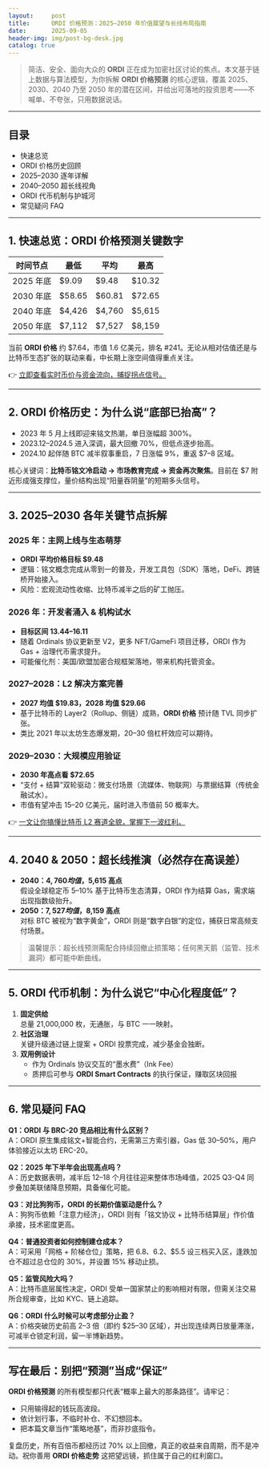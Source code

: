 ```yaml
---
layout:     post
title:      ORDI 价格预测：2025–2050 年价值展望与长线布局指南
date:       2025-09-05
header-img: img/post-bg-desk.jpg
catalog: true
---
```


> 简洁、安全、面向大众的 **ORDI** 正在成为加密社区讨论的焦点。本文基于链上数据与算法模型，为你拆解 **ORDI 价格预测** 的核心逻辑，覆盖 2025、2030、2040 乃至 2050 年的潜在区间，并给出可落地的投资思考——不喊单、不夸张，只用数据说话。

---

## 目录

- 快速总览
- ORDI 价格历史回顾  
- 2025–2030 逐年详解
- 2040–2050 超长线视角  
- ORDI 代币机制与护城河  
- 常见疑问 FAQ

---

## 1. 快速总览：ORDI 价格预测关键数字

| 时间节点 | 最低 | 平均 | 最高 |
|---|---|---|---|
| 2025 年底 | $9.09 | $9.48 | $10.32 |
| 2030 年底 | $58.65 | $60.81 | $72.65 |
| 2040 年底 | $4,426 | $4,760 | $5,615 |
| 2050 年底 | $7,112 | $7,527 | $8,159 |

当前 **ORDI 价格** 约 $7.64，市值 1.6 亿美元，排名 #241。无论从相对估值还是与比特币生态扩张的联动来看，中长期上涨空间值得重点关注。

👉 [立即查看实时币价与资金流向，捕捉拐点信号。](https://okxdog.com/)

---

## 2. ORDI 价格历史：为什么说“底部已抬高”？

- 2023 年 5 月上线即迎来铭文热潮，单日涨幅超 300%。  
- 2023.12–2024.5 进入深调，最大回撤 70%，但低点逐步抬高。  
- 2024.10 起伴随 BTC 减半叙事重启，7 日涨幅 9%，重返 $7–8 区域。

核心关键词：**比特币铭文冷启动 → 市场教育完成 → 资金再次聚焦**。目前在 $7 附近形成强支撑位，量价结构出现“阳量吞阴量”的短期多头信号。

---

## 3. 2025–2030 各年关键节点拆解

### 2025 年：主网上线与生态萌芽
- **ORDI 平均价格目标 $9.48**  
- 逻辑：铭文概念完成从零到一的普及，开发工具包（SDK）落地，DeFi、跨链桥开始接入。  
- 风险：宏观流动性收缩、比特币减半之后的矿工抛压。

### 2026 年：开发者涌入 & 机构试水
- **目标区间 $13.44–$16.11**  
- 随着 Ordinals 协议更新至 V2，更多 NFT/GameFi 项目迁移，ORDI 作为 Gas + 治理代币需求提升。  
- 可能催化剂：美国/欧盟加密合规框架落地，带来机构托管资金。

### 2027–2028：L2 解决方案完善
- **2027 均值 $19.83，2028 均值 $29.66**  
- 基于比特币的 Layer2（Rollup、侧链）成熟，**ORDI 价格** 预计随 TVL 同步扩张。  
- 类比 2021 年以太坊生态爆发期，20–30 倍杠杆效应可以期待。

### 2029–2030：大规模应用验证
- **2030 年高点看 $72.65**  
- “支付 + 结算”双轮驱动：微支付场景（流媒体、物联网）与票据结算（传统金融试水）。  
- 市值有望冲击 15–20 亿美元，届时进入市值前 50 概率大。

👉 [一文让你搞懂比特币 L2 赛道全貌，掌握下一波红利。](https://okxdog.com/)

---

## 4. 2040 & 2050：超长线推演（必然存在高误差）

- **2040：$4,760 均值，$5,615 高点**  
  假设全球稳定币 5–10% 基于比特币生态清算，ORDI 作为结算 Gas，需求端出现指数级抬升。  
- **2050：$7,527 均值，$8,159 高点**  
  对标 BTC 被视为“数字黄金”，ORDI 则是“数字白银”的定位，捕获日常高频支付场景。

> 温馨提示：超长线预测需配合持续回撤止损策略；任何黑天鹅（监管、技术漏洞）都可能中断曲线。

---

## 5. ORDI 代币机制：为什么说它“中心化程度低”？

1. **固定供给**  
   总量 21,000,000 枚，无通胀，与 BTC 一一映射。  
2. **社区治理**  
   关键升级通过链上提案 + ORDI 投票完成，减少基金会独断。  
3. **双用例设计**  
   - 作为 Ordinals 协议交互的“墨水费”（Ink Fee）  
   - 质押后可参与 **ORDI Smart Contracts** 的执行保证，赚取区块回报

---

## 6. 常见疑问 FAQ

**Q1：ORDI 与 BRC-20 竞品相比有什么区别？**  
A：ORDI 原生集成铭文+智能合约，无需第三方索引器，Gas 低 30–50%，用户体验接近以太坊 ERC-20。

**Q2：2025 年下半年会出现高点吗？**  
A：历史数据表明，减半后 12–18 个月往往迎来整体市场峰值，2025 Q3-Q4 同步叠加美联储降息预期，具备催化可能。

**Q3：对比狗狗币，ORDI 的长期价值驱动是什么？**  
A：狗狗币依赖「注意力经济」，ORDI 则有「铭文协议 + 比特币结算层」作价值承接，技术密度更高。

**Q4：普通投资者如何控制建仓成本？**  
A：可采用「网格 + 阶梯仓位」策略，把 $6.8、$6.2、$5.5 设三档买入区，逢跌加仓不超过总仓位的 30%，并设置 15% 移动止损。

**Q5：监管风险大吗？**  
A：比特币底层属性决定，ORDI 受单一国家禁止的影响相对有限，但需关注交易所合规审查，比如 KYC、链上追踪。

**Q6：ORDI 什么时候可以考虑部分止盈？**  
A：价格突破历史前高 2–3 倍（即约 $25–30 区域），并出现连续两日放量滞涨，可减半仓锁定利润，留一半博新趋势。

---

## 写在最后：别把“预测”当成“保证”

**ORDI 价格预测** 的所有模型都只代表“概率上最大的那条路径”。请牢记：

- 只用输得起的钱玩高波段。  
- 依计划行事，不临时补仓、不幻想回本。  
- 把本篇文章当作“策略地基”，而非抄底指令。

复盘历史，所有百倍币都经历过 70% 以上回撤，真正的收益来自周期，而不是冲动。祝你善用 **ORDI 价格走势** 这把望远镜，抓住属于自己的红利窗口。
